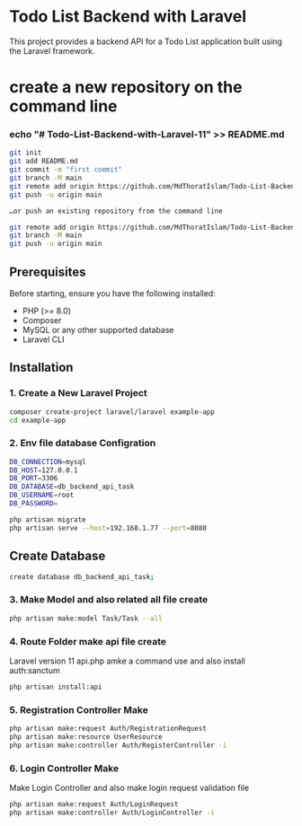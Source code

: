 # Todo List Backend with Laravel

This project provides a backend API for a Todo List application built using the Laravel framework.

# create a new repository on the command line

### echo "# Todo-List-Backend-with-Laravel-11" >> README.md
```bash
git init
git add README.md
git commit -m "first commit"
git branch -M main
git remote add origin https://github.com/MdThoratIslam/Todo-List-Backend-with-Laravel-11.git
git push -u origin main

…or push an existing repository from the command line

git remote add origin https://github.com/MdThoratIslam/Todo-List-Backend-with-Laravel-11.git
git branch -M main
git push -u origin main
```
## Prerequisites

Before starting, ensure you have the following installed:

- PHP (>= 8.0)
- Composer
- MySQL or any other supported database
- Laravel CLI

## Installation

### 1. Create a New Laravel Project

```bash
composer create-project laravel/laravel example-app
cd example-app
```
### 2. Env file database Configration
```bash
DB_CONNECTION=mysql
DB_HOST=127.0.0.1
DB_PORT=3306
DB_DATABASE=db_backend_api_task
DB_USERNAME=root
DB_PASSWORD=

php artisan migrate 
php artisan serve --host=192.168.1.77 --port=8080
```

## Create Database 
```bash
create database db_backend_api_task;
```

### 3. Make Model and also related all file create
```bash
php artisan make:model Task/Task --all
```

### 4. Route Folder make api file create

Laravel version 11 api.php amke a command use and also install auth:sanctum

```bash
php artisan install:api
```

### 5. Registration Controller Make
```bash
php artisan make:request Auth/RegistrationRequest
php artisan make:resource UserResource
php artisan make:controller Auth/RegisterController -i
```
### 6. Login Controller Make
Make Login Controller and also make login request validation file 
```bash
php artisan make:request Auth/LoginRequest
php artisan make:controller Auth/LoginController -i
```